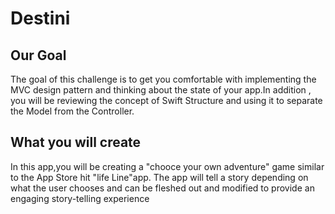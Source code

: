 #  Destini

## Our Goal
The goal of this challenge is to get you comfortable with implementing the MVC design pattern and thinking about the state of your app.In addition , you will be reviewing the concept of Swift Structure and using it to separate the Model from the Controller.

## What you will create
In this app,you  will be creating a "chooce your own adventure" game similar to the App Store hit "life Line"app.
The app will tell a story depending on what the user chooses and can be fleshed out and modified to provide an engaging story-telling experience


